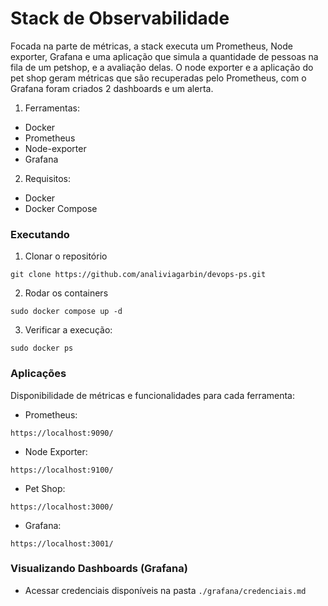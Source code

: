 # Stack de Observabilidade

Focada na parte de métricas, a stack executa um Prometheus, Node exporter, Grafana e uma aplicação que simula a quantidade de pessoas na fila de um petshop, e a avaliação delas. O node exporter e a aplicação do pet shop geram métricas que são recuperadas pelo Prometheus, com o Grafana foram criados 2 dashboards e um alerta.

1. Ferramentas:
- Docker
- Prometheus
- Node-exporter
- Grafana


2. Requisitos:
- Docker
- Docker Compose


### Executando

1. Clonar o repositório
```
git clone https://github.com/analiviagarbin/devops-ps.git
```

2. Rodar os containers
```
sudo docker compose up -d
```

3. Verificar a execução:
```
sudo docker ps
```


### Aplicações

Disponibilidade de métricas e funcionalidades para cada ferramenta:

- Prometheus:
```
https://localhost:9090/
```

- Node Exporter:
```
https://localhost:9100/
```

- Pet Shop:
```
https://localhost:3000/
```

- Grafana:
```
https://localhost:3001/
```


### Visualizando Dashboards (Grafana)

- Acessar credenciais disponíveis na pasta ```./grafana/credenciais.md```
